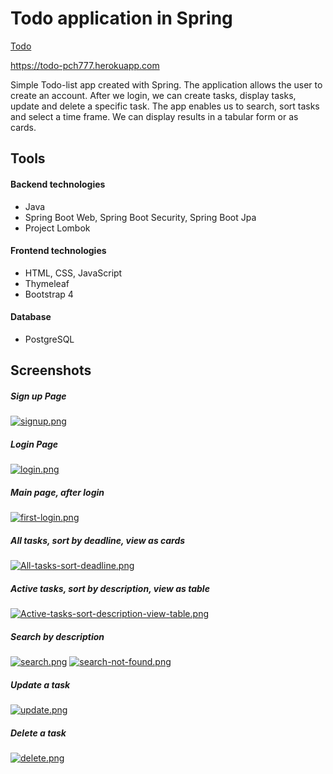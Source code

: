 # Todo application in Spring

<a href="https://todo-pch777.herokuapp.com" target="_blank">Todo</a>

https://todo-pch777.herokuapp.com

Simple Todo-list app created with Spring. The application allows the user to create an account. After we login, we can create tasks, display tasks, update and delete a specific task. The app enables us to search, sort tasks and select a time frame. We can display results in a tabular form or as cards. 

## Tools
#### Backend technologies
- Java
- Spring Boot Web,  Spring Boot Security, Spring Boot Jpa
- Project Lombok

#### Frontend technologies

- HTML, CSS, JavaScript
- Thymeleaf
- Bootstrap 4

#### Database
- PostgreSQL

## Screenshots
##### Sign up Page
[![signup.png](https://i.postimg.cc/9MX6kGXf/signup.png)](https://postimg.cc/TySNL5D8)
##### Login Page
[![login.png](https://i.postimg.cc/2yyf1ngt/login.png)](https://postimg.cc/G8WfNTLP)
##### Main page, after login
[![first-login.png](https://i.postimg.cc/fTcz5Ws3/first-login.png)](https://postimg.cc/xcdV12cY)
##### All tasks, sort by deadline, view as cards 
[![All-tasks-sort-deadline.png](https://i.postimg.cc/KYgsrjXw/All-tasks-sort-deadline.png)](https://postimg.cc/zL8jqJGF)
##### Active tasks, sort by description, view as table
[![Active-tasks-sort-description-view-table.png](https://i.postimg.cc/LXyVfFCh/Active-tasks-sort-description-view-table.png)](https://postimg.cc/cgnYy2NN)
##### Search by description
[![search.png](https://i.postimg.cc/CMBP3JcD/search.png)](https://postimg.cc/F1vVcb5s)
[![search-not-found.png](https://i.postimg.cc/hjxmrJ0J/search-not-found.png)](https://postimg.cc/CBhdMxXY)
##### Update a task
[![update.png](https://i.postimg.cc/nhgMPFrq/update.png)](https://postimg.cc/fV7w3hxb)
##### Delete a task
[![delete.png](https://i.postimg.cc/rFYpDVS7/delete.png)](https://postimg.cc/ykcK5zpT)
